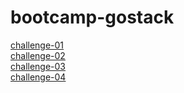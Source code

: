# bootcamp-gostack

[challenge-01](./challenge-01)  
[challenge-02](./challenge-02)  
[challenge-03](./challenge-03)  
[challenge-04](./challenge-04)
